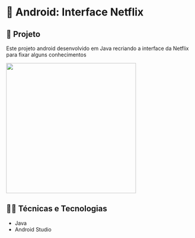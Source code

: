 ﻿# 🤖 Android: Interface Netflix

## 📱 Projeto

Este projeto android desenvolvido em Java recriando a interface da Netflix para fixar alguns conhecimentos

<img src="https://imgur.com/ESKvhS4.gif](https://i.imgur.com/pbWAQlL.png" width="350"/>

## 🧑‍💻 Técnicas e Tecnologias

- Java
- Android Studio
